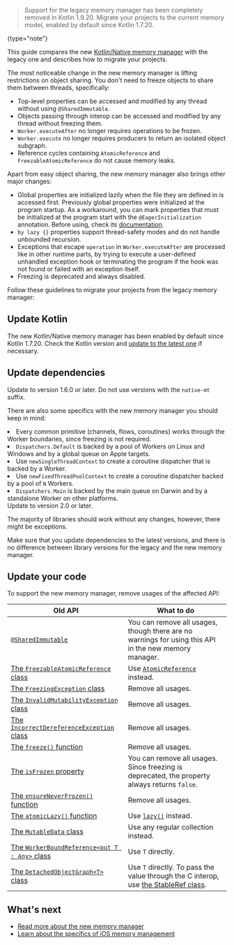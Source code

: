 [//]: # (title: Migrate to the new memory manager)

> Support for the legacy memory manager has been completely removed in Kotlin 1.9.20. Migrate your projects to 
> the current memory model, enabled by default since Kotlin 1.7.20.
>
{type="note"}

This guide compares the new [Kotlin/Native memory manager](native-memory-manager.md) with the legacy one and
describes how to migrate your projects.

The most noticeable change in the new memory manager is lifting restrictions on object sharing. You don't
need to freeze objects to share them between threads, specifically:

* Top-level properties can be accessed and modified by any thread without using `@SharedImmutable`.
* Objects passing through interop can be accessed and modified by any thread without freezing them.
* `Worker.executeAfter` no longer requires operations to be frozen.
* `Worker.execute` no longer requires producers to return an isolated object subgraph.
* Reference cycles containing `AtomicReference` and `FreezableAtomicReference` do not cause memory leaks.

Apart from easy object sharing, the new memory manager also brings other major changes:

* Global properties are initialized lazily when the file they are defined in is accessed first. Previously global
  properties were initialized at the program startup. As a workaround, you can mark
  properties that must be initialized at the program start with the `@EagerInitialization` annotation. Before using, check
  its [documentation](https://kotlinlang.org/api/latest/jvm/stdlib/kotlin.native/-eager-initialization/).
* `by lazy {}` properties support thread-safety modes and do not handle unbounded recursion.
* Exceptions that escape `operation` in `Worker.executeAfter` are processed like in other runtime parts, by trying to
  execute a user-defined unhandled exception hook or terminating the program if the hook was not found or failed with
  an exception itself.
* Freezing is deprecated and always disabled.

Follow these guidelines to migrate your projects from the legacy memory manager:

## Update Kotlin

The new Kotlin/Native memory manager has been enabled by default since Kotlin 1.7.20. Check the Kotlin version and [update
to the latest one](releases.md#update-to-a-new-release) if necessary.

## Update dependencies

<deflist style="medium">
    <def title="kotlinx.coroutines">
        <p>Update to version 1.6.0 or later. Do not use versions with the <code>native-mt</code> suffix.</p>
        <p>There are also some specifics with the new memory manager you should keep in mind:</p>
        <list>
            <li>Every common primitive (channels, flows, coroutines) works through the Worker boundaries, since freezing is not required.</li>
            <li><code>Dispatchers.Default</code> is backed by a pool of Workers on Linux and Windows and by a global queue on Apple targets.</li>
            <li>Use <code>newSingleThreadContext</code> to create a coroutine dispatcher that is backed by a Worker.</li>
            <li>Use <code>newFixedThreadPoolContext</code> to create a coroutine dispatcher backed by a pool of <code>N</code> Workers.</li>
            <li><code>Dispatchers.Main</code> is backed by the main queue on Darwin and by a standalone Worker on other platforms.</li>
        </list>
    </def>
    <def title="Ktor">
        Update to version 2.0 or later.
    </def>
    <def title="Other dependencies">
        <p>The majority of libraries should work without any changes, however, there might be exceptions.</p>
        <p>Make sure that you update dependencies to the latest versions, and there is no difference between library versions for the legacy and the new memory manager.</p>
    </def>
</deflist>

## Update your code

To support the new memory manager, remove usages of the affected API:

| Old API                                                                                                                                         | What to do                                                                                                                                                        |
|-------------------------------------------------------------------------------------------------------------------------------------------------|-------------------------------------------------------------------------------------------------------------------------------------------------------------------|
| [`@SharedImmutable`](https://kotlinlang.org/api/latest/jvm/stdlib/kotlin.native.concurrent/-shared-immutable/)                                  | You can remove all usages, though there are no warnings for using this API in the new memory manager.                                                             |
| [The `FreezableAtomicReference` class](https://kotlinlang.org/api/latest/jvm/stdlib/kotlin.native.concurrent/-freezable-atomic-reference/)      | Use [`AtomicReference`](https://kotlinlang.org/api/latest/jvm/stdlib/kotlin.native.concurrent/-atomic-reference/) instead.                                        |
| [The `FreezingException` class](https://kotlinlang.org/api/latest/jvm/stdlib/kotlin.native.concurrent/-freezing-exception/)                     | Remove all usages.                                                                                                                                                |                                                                                                      |
| [The `InvalidMutabilityException` class](https://kotlinlang.org/api/latest/jvm/stdlib/kotlin.native.concurrent/-invalid-mutability-exception/)  | Remove all usages.                                                                                                                                                |
| [The `IncorrectDereferenceException` class](https://kotlinlang.org/api/latest/jvm/stdlib/kotlin.native/-incorrect-dereference-exception/)       | Remove all usages.                                                                                                                                                |
| [The `freeze()` function](https://kotlinlang.org/api/latest/jvm/stdlib/kotlin.native.concurrent/freeze.html)                                    | Remove all usages.                                                                                                                                                |
| [The `isFrozen` property](https://kotlinlang.org/api/latest/jvm/stdlib/kotlin.native.concurrent/is-frozen.html)                                 | You can remove all usages. Since freezing is deprecated, the property always returns `false`.                                                                     |                                                                                                                  
| [The `ensureNeverFrozen()` function](https://kotlinlang.org/api/latest/jvm/stdlib/kotlin.native.concurrent/ensure-never-frozen.html)            | Remove all usages.                                                                                                                                                |
| [The `atomicLazy()` function](https://kotlinlang.org/api/latest/jvm/stdlib/kotlin.native.concurrent/atomic-lazy.html)                           | Use [`lazy()`](https://kotlinlang.org/api/latest/jvm/stdlib/kotlin/lazy.html) instead.                                                                            |
| [The `MutableData` class](https://kotlinlang.org/api/latest/jvm/stdlib/kotlin.native.concurrent/-mutable-data/)                                 | Use any regular collection instead.                                                                                                                               |
| [The `WorkerBoundReference<out T : Any>` class](https://kotlinlang.org/api/latest/jvm/stdlib/kotlin.native.concurrent/-worker-bound-reference/) | Use `T` directly.                                                                                                                                                 |
| [The `DetachedObjectGraph<T>` class](https://kotlinlang.org/api/latest/jvm/stdlib/kotlin.native.concurrent/-detached-object-graph/)             | Use `T` directly. To pass the value through the C interop, use [the StableRef class](https://kotlinlang.org/api/latest/jvm/stdlib/kotlinx.cinterop/-stable-ref/). |

## What's next

* [Read more about the new memory manager](native-memory-manager.md)
* [Learn about the specifics of iOS memory management](native-ios-memory-management.md)